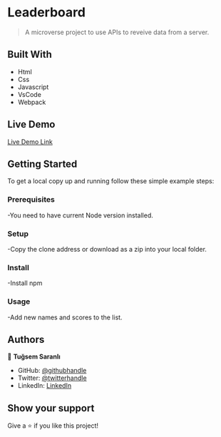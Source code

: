 
# Leaderboard

> A microverse project to use APIs to reveive data from a server.


## Built With

- Html
- Css
- Javascript
- VsCode
- Webpack

## Live Demo 

[Live Demo Link](https://tugsem.github.io/Leaderboard/dist)

## Getting Started

To get a local copy up and running follow these simple example steps:

### Prerequisites

-You need to have current Node version installed.

### Setup

-Copy the clone address or download as a zip into your local folder.

### Install

-Install npm

### Usage

-Add new names and scores to the list.

## Authors

👤 **Tuğsem Saranlı**

- GitHub: [@githubhandle](https://github.com/tugsem)
- Twitter: [@twitterhandle](https://twitter.com/TugsemSaranli)
- LinkedIn: [LinkedIn](https://www.linkedin.com/in/tuğsem-saranlı-5b2a98230/?locale=en_US)


## Show your support

Give a ⭐️ if you like this project!

